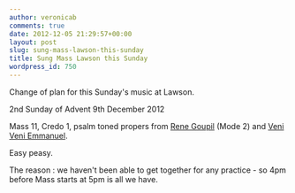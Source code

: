 ```yaml
---
author: veronicab
comments: true
date: 2012-12-05 21:29:57+00:00
layout: post
slug: sung-mass-lawson-this-sunday
title: Sung Mass Lawson this Sunday
wordpress_id: 750
---
```


Change of plan for this Sunday's music at Lawson.

2nd Sunday of Advent
9th December 2012

Mass 11, Credo 1, psalm toned propers from [Rene Goupil](http://renegoupil.org) (Mode 2) and [Veni Veni Emmanuel](http://liberreader.wordpress.com/2012/11/28/veni-veni-emmanuel/).

Easy peasy.

The reason : we haven't been able to get together for any practice - so 4pm before Mass starts at 5pm is all we have.
